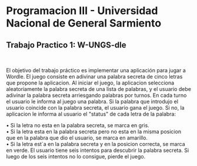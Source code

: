 <h1>Programacion III - Universidad Nacional de General Sarmiento</h1>
<h2>Trabajo Practico 1: W-UNGS-dle</h2>
<br>
<p>
  El objetivo del trabajo práctico es implementar una aplicación para jugar a Wordle. El juego
  consiste en adivinar una palabra secreta de cinco letras que propone la aplicacion. Al iniciar
  el juego, la aplicacion selecciona aleatoriamente la palabra secreta de una lista de palabras, y
  el usuario debe adivinar la palabra secreta arriesgando palabras por turnos. En cada turno
  el usuario le informa al juego una palabra. Si la palabra que introdujo el usuario coincide
  con la palabra secreta, el usuario gana el juego. Si no, la aplicacion le informa al usuario el
  "status" de cada letra de la palabra:
</p>

• Si la letra no esta en la palabra secreta, se marca en gris.<br>
• Si la letra esta en la palabra secreta pero no esta en la misma posicion que en la palabra
  que dio el usuario, se marca en amarillo.<br>
• Si la letra est´a en la palabra secreta y en la posicion correcta, se marca en verde.
  El usuario tiene seis intentos para descubrir la palabra secreta. Si luego de los seis intentos
  no lo consigue, pierde el juego.
